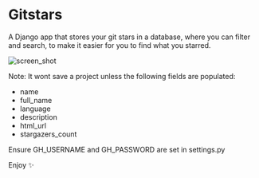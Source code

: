 # Gitstars

A Django app that stores your git stars in a database, where you can filter and
search, to make it easier for you to find what you starred.

![screen_shot](https://github.com/timkofu/gitstars/blob/master/screen_shot.jpg)

Note: It wont save a project unless the following fields are populated:
* name
* full_name
* language
* description
* html_url
* stargazers_count

Ensure GH_USERNAME and GH_PASSWORD are set in settings.py

Enjoy ✨

